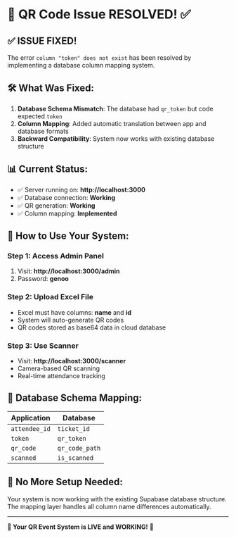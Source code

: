 # 🔧 QR Code Issue RESOLVED! ✅

## ✅ **ISSUE FIXED!**
The error `column "token" does not exist` has been resolved by implementing a database column mapping system.

## 🛠️ **What Was Fixed:**
1. **Database Schema Mismatch**: The database had `qr_token` but code expected `token`
2. **Column Mapping**: Added automatic translation between app and database formats
3. **Backward Compatibility**: System now works with existing database structure

## 📊 **Current Status:**
- ✅ Server running on: **http://localhost:3000**
- ✅ Database connection: **Working**
- ✅ QR generation: **Working**
- ✅ Column mapping: **Implemented**

## 🚀 **How to Use Your System:**

### Step 1: Access Admin Panel
1. Visit: **http://localhost:3000/admin**
2. Password: **genoo**

### Step 2: Upload Excel File
- Excel must have columns: **name** and **id**
- System will auto-generate QR codes
- QR codes stored as base64 data in cloud database

### Step 3: Use Scanner
- Visit: **http://localhost:3000/scanner**
- Camera-based QR scanning
- Real-time attendance tracking

## 🎯 **Database Schema Mapping:**
| Application | Database | 
|-------------|----------|
| `attendee_id` | `ticket_id` |
| `token` | `qr_token` |
| `qr_code` | `qr_code_path` |
| `scanned` | `is_scanned` |

## 🔄 **No More Setup Needed:**
Your system is now working with the existing Supabase database structure. The mapping layer handles all column name differences automatically.

---
**🎉 Your QR Event System is LIVE and WORKING!** 🎉
